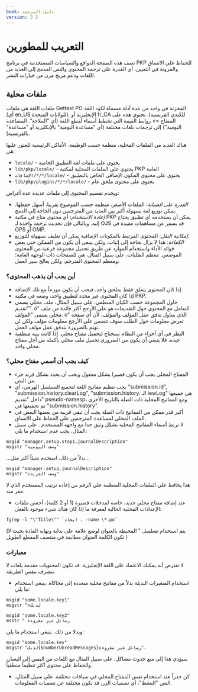 ```yaml
---
book: دليل الترجمة
version: 3.2
---
```


# التعريب للمطورين

تصف هذه الصفحة الدوافع والسياسات المستخدمة في برنامج PKP للحفاظ على الاتساق والمرونة في التعيين، أي القدرة على ترجمة المحتوى والنص المدمج إلى العديد من اللغات ودعم مزيج مرن من خيارات النشر.

## ملفات محلية

ملفات اللغة هي ملفات Gettext PO المخزنة في واحد من عدة أدلة مسماة لكود اللغة (أي en\_US للولايات المتحدة). الإنجليزية أو fr\_CA للكندي الفرنسية). تحتوي هذه على المفتاح =\> روابط القيمة التي تخطط أسماء لقطع اللغة (أي "الملاحة". المساعدة اليومية") إلى ترجمات بلغات مختلفة (أي "مساعدة اليومية" بالإنكليزية أو "مساعدة" بالفرنسية).

هناك العديد من الملفات المحلية، منظمة حسب الوظيفة. الأماكن الرئيسية للعثور عليها هي:

-   `locale/` - يحتوي على ملفات لغة التطبيق الخاصة
-   `lib/pkp/locale/` - يحتوي على الملفات المحلية لمكتبة PKP العامة
-   `الإضافات/*/*/locale/` - يحتوي على محتوى المكون الإضافي الخاص بالتطبيق
-   `lib/pkp/plugins/*/*/locale/` - يحتوي على محتوى ملحق عام

ويخدم تقسيم المحتوى إلى ملفات عديدة عدة أغراض:

-   *القدرة على الصيانة*: الملفات الأصغر، منظمة حسب الموضوع تقريبا، أسهل حفظها. يمكن توزيع لغة بسهولة أكبر بين العديد من المترجمين دون الحاجة إلى الدمج.
-   *إعادة الاستخدام*: أي محتوى متاح في مكتبة PKP يمكن أن يستخدمه أي تطبيق يحتاج إليه. وبالتالي فإن تحديث ترجمة واحدة لـ OJS قد يسفر عن مساهمات مفيدة في OPS أو OMP.
-   *إمكانية النقل*: المحتوى المرتبط بالمكونات الإضافية يمكن أن تغليف بسهولة للتوزيع.
-   *الكفاءة*: هذا لا يزال بحاجة إلى إثبات، ولكن ينبغي أن يكون من الممكن جني بعض فوائد الأداء واستخدام الموارد عن طريق تحميل مجموعة فرعية من المحتوى الموضعي. معظم الطلبات، على سبيل المثال، هي للصفحات ذات الوجهة العامة؛ ومعظم المحتوى المترجم، ولكن يعالج سير العمل.

### أين يجب أن يذهب المحتوى؟

-   إذا كان المحتوى يتعلق فقط بملحق واحد، فيجب أن يكون موزعاً مع تلك الإضافة.
-   إذا كان المحتوى غير محدد لتطبيق واحد، وضعه في مكتبة PKP.
-   حاول المجموعة حسب الكيان المنطقي. على سبيل المثال، ملف محلي يسمى "تقديم". o" التعامل مع المحتوى حول التقديمات هو على الأرجح أكثر فائدة من ملف محلي يسمى "المؤلف. o" الذي يتناول تدفق عمل المؤلف والمؤلف، لأن أي صفحة تعرض معلومات حول الطلب سوف تتضمن على الأرجح معلومات مؤلف ولكن لن تهتم بالضرورة بتدفق عمل مؤلف العمل.
-   النظر في أي أجزاء من النظام ستحتاج لتحميل مفتاح محلي. إذا كانت بنية منطقية جيدة، فلا ينبغي أن يكون من الضروري تحميل ملف محلي بأكمله من أجل مفتاح محلي واحد.

### كيف يجب أن أسمي مفتاح محلي؟

-   المفتاح المحلي يجب أن يكون قصيرا بشكل معقول ويجب أن يحدد بشكل فريد جزء من النص.
-   يجب تنظيم مفاتيح اللغة لتجميع التسلسل الهرمي، أي "submission.id", "submission.history.clearLog", "submission.history. الـ iewLog" هي جميعها داخل "تقديم" pseudo-namesp، ومع المفاتيح المحلية ذات الصلة بالتاريخ الأخرى تم تجميعها في "submission.history".
-   أكبر قدر ممكن من المفاتيح ذات الصلة يجب أن تبقى قريبة من بعضها البعض في الملف المحلي لمساعدة المترجمين على الحفاظ على الاتساق.
-   لا تربط أسماء المفاتيح المحلية بشكل وثيق جدا مع واجهة المستخدم . على سبيل المثال، يجب *عدم* استخدام ما يلي:

```
msgid "manager.setup.step1.journalDescription"
msgstr "وصف اليومية"
```

...بدلاً من ذلك، استخدم شيئاً أكثر مثل...

```
msgid "manager.setup.journalDescription"
msgstr "وصف الجريدة"
```

هذا يحافظ على الملفات المحلية المنظمة على الرغم من إعادة ترتيب المستخدم الذي لا مفر منه.

-   عند إضافة مفتاح محلي جديد، خاصة لمدخلات قصيرة (1 أو 2 كلمة)، أحسن ملفات الإعدادات المحلية الحالية لمعرفة ما إذا كان هناك شيء موجود بالفعل:

```
fgrep -l "\"Title\"" `ايجاد . -name \*.po`
```

(يتم استخدام تسلسل \" المحيطة بالعنوان لوضع علامة على بداية ونهاية المادة بحيث لا تكون الكلمة العنوان مطابقة في منتصف المقطع الطويل )

### معبارات

لا تفترض أنه يمكنك الاعتماد على اللغة الإنجليزية. قد تكون المحتويات مقدمة بلغات لا تتصرف بنفس الطريقة.

-   استخدام المتغيرات البديلة بدلاً من مفاتيح محلية متعددة إلى محاكاة. ينبغي استخدام ما يلي:

```
msgid "some.locale.key1"
msgstr ">لديك

msgid "some.locale.key2"
msstr " رسائل غير مقروءة
```

وبدلا من ذلك، ينبغي استخدام ما يلي:

```
msgid "some.locale.key"
msgstr "لديك{$numberUnreadMessages}رسائل غير مقروءة".
```

سيؤدي هذا إلى منع حدوث مشاكل، على سبيل المثال مع اللغات من اليمين إلى اليسار، والحفاظ على محتوى أكثر تنظيماً منطقياً.

-   كن حذراً عند استخدام نفس المفتاح المحلي في سياقات مختلفة. على سبيل المثال، النص "النشط"، أي تسميات الزر، قد تكون مختلفة عن تسميات المعلومات.
